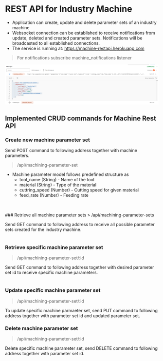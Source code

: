 # REST API for Industry Machine
- Application can create, update and delete parameter sets of an industry machine
- Websocket connection can be established to receive notifications from update, deleted and created parameter sets. Notifications will be broadcasted to all established connections.
- The service is running at: https://machine-restapi.herokuapp.com

> For notifications subscribe machine_notifications listener

![img](./img/Notifications.png)


## Implemented CRUD commands for Machine Rest API

### Create new machine parameter set 
Send POST command to following address together with machine parameters.
> /api/machining-parameter-set

- Machine parameter model follows predefined structure as
    - tool_name (String)        - Name of the tool
    - material (String)         - Type of the material
    - cuttring_speed (Number)   - Cutting speed for given material
    - feed_rate (Number)        - Feeding rate
<br>
<br>
### Retrieve all machine parameter sets
> /api/machining-parameter-sets

Send GET command to following address to receive all possible parameter sets created for the industry machine.
<br>
<br>
### Retrieve specific machine parameter set
> /api/machining-parameter-set/:id

Send GET command to following address together with desired parameter set id to receive specific machine parameters.
<br>
<br>
### Update specific machine parameter set
> /api/machining-parameter-set/:id

To update specific machine parmaeter set, send PUT command to following address together with parameter set id and updated parameter set.

### Delete machine parameter set
> /api/machining-parameter-set/:id

Delete specific machine parameter set, send DELETE command to following address together with parameter set id.